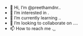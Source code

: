 - 👋 Hi, I’m @preethamdnr..
- 👀 I’m interested in .
- 🌱 I’m currently learning ..
- 💞️ I’m looking to collaborate on ....
- 📫 How to reach me .,,
<!---
preethamdnr/preethamdnr is a ✨ special ✨ repository because its `README.md` (this file) appears on your GitHub profile.
You can click the Preview link to take a look at your changes.
--->
